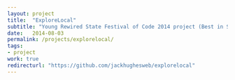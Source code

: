 ```yaml
---
layout: project
title:  "ExploreLocal"
subtitle: "Young Rewired State Festival of Code 2014 project (Best in Show Semi-Finalist) - a location-aware map game which provides clues to find nearby places of interest"
date:   2014-08-03
permalink: /projects/explorelocal/
tags:
- project
work: true
redirecturl: "https://github.com/jackhughesweb/explorelocal"
---
```





